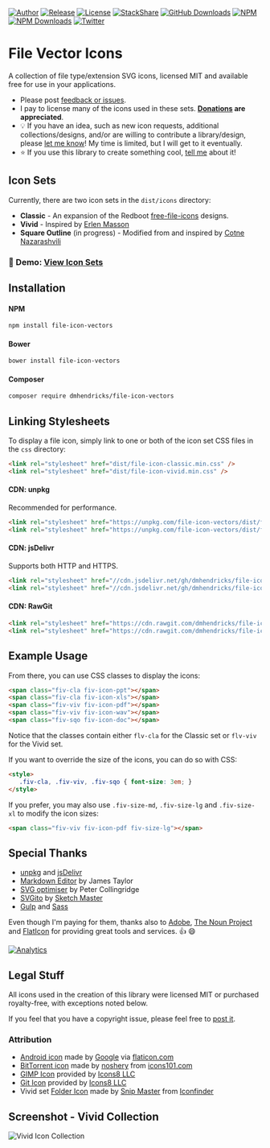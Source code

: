 [![Author](https://img.shields.io/badge/author-Daniel%20M.%20Hendricks-lightgrey.svg?colorB=9900cc )](https://www.danhendricks.com?utm_source=github.com&utm_medium=campaign&utm_content=button&utm_campaign=file-icon-vectors)
[![Release](https://img.shields.io/github/release/dmhendricks/file-icon-vectors.svg)](https://github.com/dmhendricks/file-icon-vectors/releases)
[![License](https://img.shields.io/badge/license-MIT-yellow.svg)](https://raw.githubusercontent.com/dmhendricks/file-icon-vectors/master/LICENSE)
[![StackShare](https://img.shields.io/badge/tech-stack-0690fa.svg?style=flat)](https://stackshare.io/dmhendricks/file-icon-vectors?utm_source=github.com&utm_medium=campaign&utm_content=button&utm_campaign=file-icon-vectors)
[![GitHub Downloads](https://img.shields.io/packagist/dt/dmhendricks/file-icon-vectors.svg?label=GitHub%20downloads)](https://github.com/dmhendricks/file-icon-vectors/releases)
[![NPM](https://img.shields.io/npm/v/file-icon-vectors.svg)](https://www.npmjs.com/package/file-icon-vectors?utm_source=github.com&utm_medium=campaign&utm_content=button&utm_campaign=file-icon-vectors)
[![NPM Downloads](https://img.shields.io/npm/dt/file-icon-vectors.svg?label=npm%20downloads)](https://www.npmjs.com/package/file-icon-vectors?utm_source=github.com&utm_medium=campaign&utm_content=button&utm_campaign=file-icon-vectors)
[![Twitter](https://img.shields.io/twitter/url/https/github.com/dmhendricks/file-icon-vectors.svg?style=social)](https://twitter.com/danielhendricks)

# File Vector Icons

A collection of file type/extension SVG icons, licensed MIT and available free for use in your applications.

* Please post [feedback or issues](https://github.com/dmhendricks/file-icon-vectors/issues).
* I pay to license many of the icons used in these sets. **[Donations](https://paypal.me/danielhendricks) are appreciated**.
* :bulb: If you have an idea, such as new icon requests, additional collections/designs, and/or are willing to contribute a library/design, please [let me know](https://github.com/dmhendricks/file-icon-vectors/issues)! My time is limited, but I will get to it eventually.
* :star: If you use this library to create something cool, [tell me](https://twitter.com/danielhendricks) about it!

## Icon Sets

Currently, there are two icon sets in the `dist/icons` directory:

* **Classic** - An expansion of the Redboot [free-file-icons](https://github.com/redbooth/free-file-icons) designs.
* **Vivid** - Inspired by [Erlen Masson](https://www.sketchappsources.com/svg-resource/1856-vector-file-type-icons-sketch-freebie-resource.html?utm_source=github.com&utm_medium=campaign&utm_content=link&utm_campaign=file-icon-vectors)
* **Square Outline** (in progress) - Modified from and inspired by [Cotne Nazarashvili](https://github.com/thecotne/square-file-icons)


### :pushpin: Demo: [View Icon Sets](https://danhendricks.com/demo/github/dmhendricks/file-icon-vectors/demo/?utm_source=danhendricks.com&utm_medium=campaign&utm_content=link&utm_campaign=file-icon-vectors)

## Installation

#### NPM

```bash
npm install file-icon-vectors
```

#### Bower

```bash
bower install file-icon-vectors
```

#### Composer

```bash
composer require dmhendricks/file-icon-vectors
```

## Linking Stylesheets

To display a file icon, simply link to one or both of the icon set CSS files in the `css` directory:

```html
<link rel="stylesheet" href="dist/file-icon-classic.min.css" />
<link rel="stylesheet" href="dist/file-icon-vivid.min.css" />
```

#### CDN: unpkg

Recommended for performance.

```html
<link rel="stylesheet" href="https://unpkg.com/file-icon-vectors/dist/file-icon-classic.min.css" />
<link rel="stylesheet" href="https://unpkg.com/file-icon-vectors/dist/file-icon-vivid.min.css" />
```

#### CDN: jsDelivr

Supports both HTTP and HTTPS.

```html
<link rel="stylesheet" href="//cdn.jsdelivr.net/gh/dmhendricks/file-icon-vectors/dist/file-icon-classic.min.css" />
<link rel="stylesheet" href="//cdn.jsdelivr.net/gh/dmhendricks/file-icon-vectors/dist/file-icon-vivid.min.css" />
```

#### CDN: RawGit

```html
<link rel="stylesheet" href="https://cdn.rawgit.com/dmhendricks/file-icon-vectors/0.8.1/dist/file-icon-classic.min.css" />
<link rel="stylesheet" href="https://cdn.rawgit.com/dmhendricks/file-icon-vectors/0.8.1/dist/file-icon-vivid.min.css" />
```

## Example Usage

From there, you can use CSS classes to display the icons:

```html
<span class="fiv-cla fiv-icon-ppt"></span>
<span class="fiv-cla fiv-icon-xls"></span>
<span class="fiv-viv fiv-icon-pdf"></span>
<span class="fiv-viv fiv-icon-wav"></span>
<span class="fiv-sqo fiv-icon-doc"></span>
```

Notice that the classes contain either `flv-cla` for the Classic set or `flv-viv` for the Vivid set.

If you want to override the size of the icons, you can do so with CSS:

```html
<style>
   .fiv-cla, .fiv-viv, .fiv-sqo { font-size: 3em; }
</style>
```

If you prefer, you may also use `.fiv-size-md`, `.fiv-size-lg` and `.fiv-size-xl` to modify the icon sizes:

```html
<span class="fiv-viv fiv-icon-pdf fiv-size-lg"></span>
```

## Special Thanks

- [unpkg](https://unpkg.com/?utm_source=github.com&utm_medium=campaign&utm_content=link&utm_campaign=file-icon-vectors) and [jsDelivr](https://www.jsdelivr.com/?utm_source=github.com&utm_medium=campaign&utm_content=link&utm_campaign=file-icon-vectors)
- [Markdown Editor](https://jbt.github.io/markdown-editor/?utm_source=github.com&utm_medium=campaign&utm_content=link&utm_campaign=file-icon-vectors) by James Taylor
- [SVG optimiser](http://petercollingridge.appspot.com/svg-optimiser?utm_source=github.com&utm_medium=campaign&utm_content=link&utm_campaign=file-icon-vectors) by Peter Collingridge
- [SVGito](http://sketchmaster.com/svg-optimizer/?utm_source=github.com&utm_medium=campaign&utm_content=link&utm_campaign=file-icon-vectors) by [Sketch Master](http://sketchmaster.com/?utm_source=github.com&utm_medium=campaign&utm_content=link&utm_campaign=file-icon-vectors)
- [Gulp](https://gulpjs.com/?utm_source=github.com&utm_medium=campaign&utm_content=link&utm_campaign=file-icon-vectors) and [Sass](https://sass-lang.com/?utm_source=github.com&utm_medium=campaign&utm_content=link&utm_campaign=file-icon-vectors)

Even though I'm paying for them, thanks also to [Adobe](https://www.adobe.com/?utm_source=github.com&utm_medium=campaign&utm_content=link&utm_campaign=file-icon-vectors), [The Noun Project](https://thenounproject.com/?utm_source=github.com&utm_medium=campaign&utm_content=link&utm_campaign=file-icon-vectors) and [FlatIcon](https://www.flaticon.com/?utm_source=github.com&utm_medium=campaign&utm_content=link&utm_campaign=file-icon-vectors) for providing great tools and services. :+1: :smile:

[![Analytics](https://ga-beacon.appspot.com/UA-67333102-2/dmhendricks/file-icon-vectors)](https://github.com/dmhendricks/file-icon-vectors)

## Legal Stuff

All icons used in the creation of this library were licensed MIT or purchased royalty-free, with exceptions noted below.

If you feel that you have a copyright issue, please feel free to [post it](https://github.com/dmhendricks/file-icon-vectors/issues).

### Attribution

* [Android icon](https://www.flaticon.com/free-icon/android-logo_61120?utm_source=github.com&utm_medium=campaign&utm_content=link&utm_campaign=file-icon-vectors) made by [Google](https://www.flaticon.com/authors/google?utm_source=github.com&utm_medium=campaign&utm_content=link&utm_campaign=file-icon-vectors) via [flaticon.com](https://www.flaticon.com/?utm_source=github.com&utm_medium=campaign&utm_content=link&utm_campaign=file-icon-vectors)
* [BitTorrent icon](http://www.icons101.com/icon/id_73504/setid_2388/Minimalist_Black_Icons__WIP_by_noshery/bittorrent?utm_source=github.com&utm_medium=campaign&utm_content=link&utm_campaign=file-icon-vectors) made by [noshery](http://www.icons101.com/artist/id_2388/noshery) from [icons101.com](http://www.icons101.com/?utm_source=github.com&utm_medium=campaign&utm_content=link&utm_campaign=file-icon-vectors)
* [GIMP Icon](https://icons8.com/icon/39867/gimp) provided by [Icons8 LLC](https://icons8.com/?utm_source=github.com&utm_medium=campaign&utm_content=link&utm_campaign=file-icon-vectors)
* [Git Icon](https://icons8.com/icon/44898/git) provided by [Icons8 LLC](https://icons8.com/?utm_source=github.com&utm_medium=campaign&utm_content=link&utm_campaign=file-icon-vectors)
* Vivid set [Folder Icon](https://www.iconfinder.com/icons/173016/close_folder_icon) made by [Snip Master](https://www.iconfinder.com/snipicons) from [Iconfinder](https://www.iconfinder.com?utm_source=github.com&utm_medium=campaign&utm_content=link&utm_campaign=file-icon-vectors)

## Screenshot - Vivid Collection

![Vivid Icon Collection](https://cdn.danhendricks.com/demo/github/dmhendricks/file-icon-vectors/demo/screenshot.png "Vivid Icon Collection")
